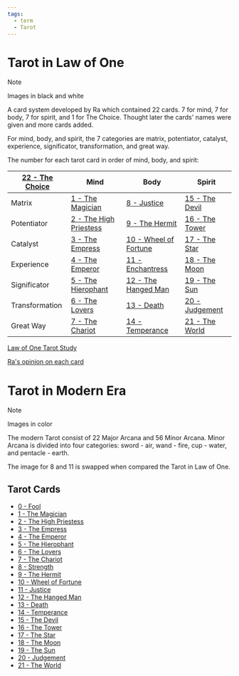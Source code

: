 ```yaml
---
tags:
  - term
  - Tarot
---
```

# Tarot in Law of One

>[!NOTE]
>Images in black and white

A card system developed by Ra which contained 22 cards. 7 for mind, 7 for body, 7 for spirit, and 1 for The Choice. Thought later the cards' names were given and more cards added.

For mind, body, and spirit, the 7 categories are matrix, potentiator, catalyst, experience, significator, transformation, and great way.

The number for each tarot card in order of mind, body, and spirit:

| [22 - The Choice](0%20-%20Fool.md) | Mind                                                        | Body                                                      | Spirit                                    |
| ------------------------------- | ----------------------------------------------------------- | --------------------------------------------------------- | ----------------------------------------- |
| Matrix                          | [1 - The Magician](1%20-%20The%20Magician.md)               | [8 - Justice](8%20-%20Strength.md)                           | [15 - The Devil](15%20-%20The%20Devil.md) |
| Potentiator                     | [2 - The High Priestess](2%20-%20The%20High%20Priestess.md) | [9 - The Hermit](9%20-%20The%20Hermit.md)                 | [16 - The Tower](16%20-%20The%20Tower.md) |
| Catalyst                        | [3 - The Empress](3%20-%20The%20Empress.md)                 | [10 - Wheel of Fortune](10%20-%20Wheel%20of%20Fortune.md) | [17 - The Star](17%20-%20The%20Star.md)   |
| Experience                      | [4 - The Emperor](4%20-%20The%20Emperor.md)                 | [11 - Enchantress](11%20-%20Justice.md)                      | [18 - The Moon](18%20-%20The%20Moon.md)   |
| Significator                    | [5 - The Hierophant](5%20-%20The%20Hierophant.md)           | [12 - The Hanged Man](12%20-%20The%20Hanged%20Man.md)     | [19 - The Sun](19%20-%20The%20Sun.md)     |
| Transformation                  | [6 - The Lovers](6%20-%20The%20Lovers.md)                   | [13 - Death](13%20-%20Death.md)                           | [20 - Judgement](20%20-%20Judgement.md)   |
| Great Way                       | [7 - The Chariot](7%20-%20The%20Chariot.md)                 | [14 - Temperance](14%20-%20Temperance.md)                 | [21 - The World](21%20-%20The%20World.md) |

[Law of One Tarot Study](Law%20of%20One%20Tarot%20Study.md)

[Ra's opinion on each card](https://www.lawofone.info/c/Tarot)

# Tarot in Modern Era

>[!NOTE]
>Images in color

The modern Tarot consist of 22 Major Arcana and 56 Minor Arcana. Minor Arcana is divided into four categories: sword - air, wand - fire, cup - water, and pentacle - earth.

The image for 8 and 11 is swapped when compared the Tarot in Law of One.
## Tarot Cards
- [0 - Fool](0%20-%20Fool.md)
- [1 - The Magician](1%20-%20The%20Magician.md)
- [2 - The High Priestess](2%20-%20The%20High%20Priestess.md)
- [3 - The Empress](3%20-%20The%20Empress.md)
- [4 - The Emperor](4%20-%20The%20Emperor.md)
- [5 - The Hierophant](5%20-%20The%20Hierophant.md)
- [6 - The Lovers](6%20-%20The%20Lovers.md)
- [7 - The Chariot](7%20-%20The%20Chariot.md)
- [8 - Strength](8%20-%20Strength.md)
- [9 - The Hermit](9%20-%20The%20Hermit.md)
- [10 - Wheel of Fortune](10%20-%20Wheel%20of%20Fortune.md)
- [11 - Justice](11%20-%20Justice.md)
- [12 - The Hanged Man](12%20-%20The%20Hanged%20Man.md)
- [13 - Death](13%20-%20Death.md)
- [14 - Temperance](14%20-%20Temperance.md)
- [15 - The Devil](15%20-%20The%20Devil.md)
- [16 - The Tower](16%20-%20The%20Tower.md)
- [17 - The Star](17%20-%20The%20Star.md)
- [18 - The Moon](18%20-%20The%20Moon.md)
- [19 - The Sun](19%20-%20The%20Sun.md)
- [20 - Judgement](20%20-%20Judgement.md)
- [21 - The World](21%20-%20The%20World.md)
